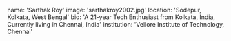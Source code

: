 name: 'Sarthak Roy'
image: 'sarthakroy2002.jpg'
location: 'Sodepur, Kolkata, West Bengal' 
bio: 'A 21-year Tech Enthusiast from Kolkata, India, Currently living in Chennai, India'
institution: 'Vellore Institute of Technology, Chennai'
